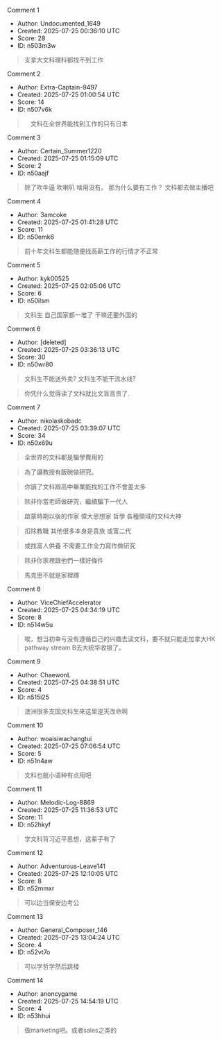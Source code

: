 Comment 1

- Author: Undocumented_1649
- Created: 2025-07-25 00:36:10 UTC
- Score: 28
- ID: n503m3w

> 支拿大文科理科都找不到工作

Comment 2

- Author: Extra-Captain-9497
- Created: 2025-07-25 01:00:54 UTC
- Score: 14
- ID: n507v6k

> 　文科在全世界能找到工作的只有日本

Comment 3

- Author: Certain_Summer1220
- Created: 2025-07-25 01:15:09 UTC
- Score: 2
- ID: n50aajf

> 除了吹牛逼 吹喇叭 啥用没有。 那为什么要有工作？   文科都去做主播吧

Comment 4

- Author: 3amcoke
- Created: 2025-07-25 01:41:28 UTC
- Score: 11
- ID: n50emk6

> 前十年文科生都能随便找高薪工作的行情才不正常

Comment 5

- Author: kyk00525
- Created: 2025-07-25 02:05:06 UTC
- Score: 6
- ID: n50ilsm

> 文科生
> 自己国家都一堆了
> 干嘛还要外国的

Comment 6

- Author: [deleted]
- Created: 2025-07-25 03:36:13 UTC
- Score: 30
- ID: n50wr80

> 文科生不能送外卖? 文科生不能干流水线?

> 你凭什么觉得读了文科就比文盲高贵了.

Comment 7

- Author: nikolaskobadc
- Created: 2025-07-25 03:39:07 UTC
- Score: 34
- ID: n50x69u

> 全世界的文科都是騙學費用的

> 為了讓教授有飯碗做研究。

> 你讀了文科跟高中畢業能找的工作不會差太多

> 除非你當老師做研究，繼續騙下一代人


> 啟蒙時期以後的作家 偉大思想家 哲學 各種領域的文科大神


> 扣除教職 其他很多本身是貴族 或富二代

> 或找富人供養 不需要工作全力寫作做研究


> 除非你家裡跟他們一樣好條件


> 馬克思不就是家裡蹲

Comment 8

- Author: ViceChiefAccelerator
- Created: 2025-07-25 04:34:19 UTC
- Score: 8
- ID: n514w5u

> 唉，想当初幸亏没有遵循自己的兴趣去读文科，要不就只能走加拿大HK pathway stream B去大统华收银了。

Comment 9

- Author: ChaewonL
- Created: 2025-07-25 04:38:51 UTC
- Score: 4
- ID: n515i25

> 澳洲很多支国文科生来这里逆天改命啊

Comment 10

- Author: woaisiwachangtui
- Created: 2025-07-25 07:06:54 UTC
- Score: 5
- ID: n51n4aw

> 文科也就小语种有点用吧

Comment 11

- Author: Melodic-Log-8869
- Created: 2025-07-25 11:36:53 UTC
- Score: 11
- ID: n52hkyf

> 学文科背习近平思想，这辈子有了

Comment 12

- Author: Adventurous-Leave141
- Created: 2025-07-25 12:10:05 UTC
- Score: 8
- ID: n52mmxr

> 可以边当保安边考公

Comment 13

- Author: General_Composer_146
- Created: 2025-07-25 13:04:24 UTC
- Score: 4
- ID: n52vt7o

> 可以学哲学然后跳楼

Comment 14

- Author: anoncygame
- Created: 2025-07-25 14:54:19 UTC
- Score: 4
- ID: n53hhui

> 做marketing吧。或者sales之类的
